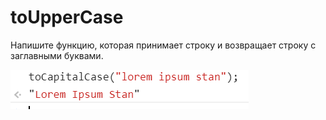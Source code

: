# toUpperCase
Напишите функцию, которая принимает строку и возвращает строку с заглавными буквами.


<img src="1.png">
